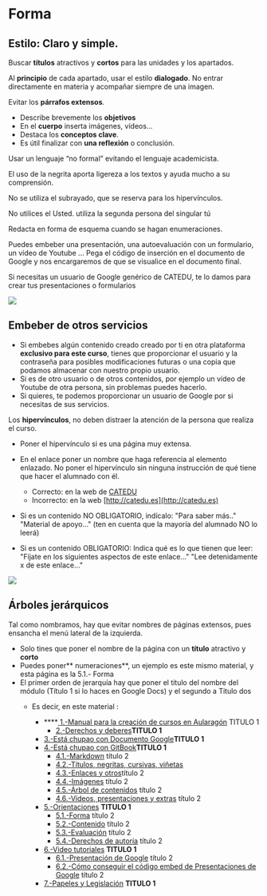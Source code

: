 # Forma

## Estilo: Claro y simple.

Buscar **títulos** atractivos y **cortos** para las unidades y los apartados.

Al **principio** de cada apartado, usar el estilo **dialogado**. No entrar directamente en materia y acompañar siempre de una imagen.

Evitar los **párrafos extensos**.

* Describe brevemente los **objetivos**
* En el **cuerpo** inserta imágenes, vídeos...
* Destaca los **conceptos clave**.
* Es útil finalizar con **una reflexión** o conclusión. 

Usar un lenguaje “no formal” evitando el lenguaje academicista.

El uso de la negrita aporta ligereza a los textos y ayuda mucho a su comprensión.

No se utiliza el subrayado, que se reserva para los hipervínculos.

No utilices el Usted. utiliza la segunda persona del singular tú

Redacta en forma de esquema cuando se hagan enumeraciones.

Puedes embeber una presentación, una autoevaluación con un formulario, un vídeo de Youtube ... Pega el código de inserción en el documento de Google y nos encargaremos de que se visualice en el documento final.

Si necesitas un usuario de Google genérico de CATEDU, te lo damos para crear tus presentaciones o formularios

![](img/mafalda-254x300.jpg)

## Embeber de otros servicios

* Si embebes algún contenido creado creado por ti en otra plataforma **exclusivo para este curso**, tienes que proporcionar el usuario y la contraseña para posibles modificaciones futuras o una copia que podamos almacenar con nuestro propio usuario.
* Si es de otro usuario o de otros contenidos, por ejemplo un vídeo de Youtube de otra persona, sin problemas puedes hacerlo.
* Si quieres, te podemos proporcionar un usuario de Google por si necesitas de sus servicios.

Los **hipervínculos**, no deben distraer la atención de la persona que realiza el curso.

* Poner el hipervínculo si es una página muy extensa.
* En el enlace poner un nombre que haga referencia al elemento enlazado. No poner el hipervínculo sin ninguna instrucción de qué tiene que hacer el alumnado con él.

  * Correcto: en la web de [CATEDU](http://catedu.es)
  * Incorrecto: en la web [http://catedu.es](http://catedu.es)

* Si es un contenido NO OBLIGATORIO, indícalo: "Para saber más.." "Material de apoyo..." \(ten en cuenta que la mayoría del alumnado NO lo leerá\)

* Si es un contenido OBLIGATORIO: Indica qué es lo que tienen que leer: "Fíjate en los siguientes aspectos de este enlace..." "Lee detenidamente x de este enlace..."

![](img/mafalda009.jpg)

## Árboles jerárquicos

Tal como nombramos, hay que evitar nombres de páginas extensos, pues ensancha el menú lateral de la izquierda.

* Solo tines que poner el nombre de la página con un **título** atractivo y **corto**
* Puedes poner** numeraciones**, un ejemplo es este mismo material, y esta página es la 5.1.- Forma
* El primer orden de jerarquía hay que poner el título del nombre del módulo \(Título 1 si lo haces en Google Docs\) y el segundo a Titulo dos
  * Es decir, en este material :
  
    * ****[ 1.-Manual para la creación de cursos en Aularagón](https://catedu.gitbooks.io/manual-de-creadores/content/index0.html) TITULO 1
        * [2.-Derechos y deberes](https://catedu.gitbooks.io/manual-de-creadores/content/derechos_y_deberes.html)**TITULO 1**
    * [3.-Está chupao con Documento Google](https://catedu.gitbooks.io/manual-de-creadores/content/est_chupao.html)**TITULO 1**
    * [4.-Está chupao con GitBook](https://catedu.gitbooks.io/manual-de-creadores/content/esta-chupao-con-gitbook.html)**TITULO 1**
      * [4.1.-Markdown](https://catedu.gitbooks.io/manual-de-creadores/content/esta-chupao-con-gitbook/markdown.html) título 2
      * [4.2.-Títulos, negritas, cursivas, viñetas](https://catedu.gitbooks.io/manual-de-creadores/content/esta-chupao-con-gitbook/negritas-cursivas-vinetas.html)
      * [4.3.-Enlaces y otros](https://catedu.gitbooks.io/manual-de-creadores/content/otros-elementos.html)título 2
      * [4.4.-Imágenes](https://catedu.gitbooks.io/manual-de-creadores/content/imagenes.html) título 2
      * [4.5.-Árbol de contenidos](https://catedu.gitbooks.io/manual-de-creadores/content/esta-chupao-con-gitbook/arbol-de-contenidos.html) título 2
      * [4.6.-Vídeos, presentaciones y extras](https://catedu.gitbooks.io/manual-de-creadores/content/videos-presentaciones-y-extras.html)  título 2
    * [5.-Orientaciones](https://catedu.gitbooks.io/manual-de-creadores/content/orientaciones.html) **TITULO 1**
      * [5.1.-Forma](https://catedu.gitbooks.io/manual-de-creadores/content/forma.html) título 2
      * [5.2.-Contenido](https://catedu.gitbooks.io/manual-de-creadores/content/contenido.html) título 2
      * [5.3.-Evaluación](https://catedu.gitbooks.io/manual-de-creadores/content/evaluacin.html) título 2
      * [5.4.-Derechos de autoría](https://catedu.gitbooks.io/manual-de-creadores/content/derechos_de_autor.html) título 2
    * [6.-Video tutoriales](https://catedu.gitbooks.io/manual-de-creadores/content/video_tutoriales.html) **TITULO 1**
      * [6.1.-Presentación de Google](https://catedu.gitbooks.io/manual-de-creadores/content/presentacin_de_google.html) título 2
      * [6.2.-Cómo conseguir el código embed de Presentaciones de Google](https://catedu.gitbooks.io/manual-de-creadores/content/como_conseguir_el_cdigo_embed_de_presentaciones_de_google.html) título 2
    * [7.-Papeles y Legislación](https://catedu.gitbooks.io/manual-de-creadores/content/papeles_y_legislacin.html) **TITULO 1**



